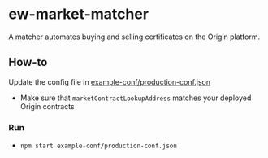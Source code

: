 # ew-market-matcher

A matcher automates buying and selling certificates on the Origin platform.

## How-to

Update the config file in [example-conf/production-conf.json](example-conf/production-conf.json)
- Make sure that `marketContractLookupAddress` matches your deployed Origin contracts

### Run
- `npm start example-conf/production-conf.json`
